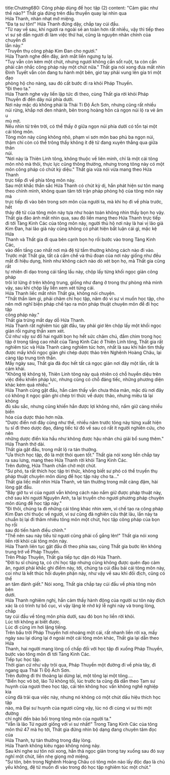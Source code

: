 title:Chương680: Công pháp dùng để học tập (2)
content:
"Cảm giác như thế nào?" Thất gia đứng trên đầu thuyền quay lại nhìn qua<br>Hứa Thanh, nhàn nhạt mở miệng.<br>"Đa tạ sư tôn!" Hứa Thanh đứng dậy, chắp tay cúi đầu.<br>"Từ nay về sau, khi ngươi ra ngoài sẽ an toàn hơn rất nhiều, vậy thì tiếp theo<br>vi sư sẽ dẫn ngươi đi làm việc thứ hai, cũng là nguyên nhân chính của chuyến đi<br>lần này.”<br>"Truyền thụ công pháp Kim Đan cho ngươi."<br>Hứa Thanh nghe đến đây, ánh mắt liền ngưng tụ lại.<br>"Tuy vẫn còn kém một chút, nhưng ngươi không cần sốt ruột, ta còn cần<br>phải cân nhắc công pháp này một chút nữa." Thất gia nói xong đưa mắt nhìn<br>Đinh Tuyết vẫn còn đang tu hành một bên, giơ tay phải vung lên gia trì một đạo<br>phòng hộ cho nàng, sau đó cất bước đi ra khỏi Pháp Thuyền.<br>"Đi theo ta."<br>Hứa Thanh nghe vậy liền lập tức đi theo, cùng Thất gia rời khỏi Pháp<br>Thuyền đi đến dãy núi phía dưới.<br>Nơi này mặc dù không phải là Thái Ti Độ Ách Sơn, nhưng cũng rất nhiều<br>núi rừng, khắp nơi đen nhánh, bên trong hoàng hôn cả ngọn núi lộ ra vẻ âm u<br>mù mịt.<br>Nếu nhìn từ trên trời, có thể thấy ở giữa ngọn núi phía dưới có tồn tại một<br>cái tông môn.<br>Tông môn này cũng không nhỏ, phạm vi sơn môn bao phủ ba ngọn núi,<br>thậm chí còn có thể trông thấy không ít đệ tử đang xuyên thẳng qua giữa thân<br>núi.<br>"Nơi này là Thiên Linh tông, không thuộc về liên minh, chỉ là một cái tông<br>môn nhỏ mà thôi, thực lực cũng thông thường, nhưng trong tông này có một<br>môn công pháp có chút kỳ diệu." Thất gia vừa nói vừa mang theo Hứa Thanh<br>trực tiếp đi về phía tông môn này.<br>Sau một khắc thần sắc Hứa Thanh có chút kỳ dị, hắn phát hiện sư tôn mang<br>theo chính mình, không quan tâm tới trận pháp phòng hộ của tông môn này mà<br>trực tiếp đi vào bên trong sơn môn của người ta, mà khi họ đi về phía trước, hết<br>thảy đệ tử của tông môn này tựa như hoàn toàn không nhìn thấy bọn họ vậy.<br>Thất gia đảo ánh mắt nhìn qua, sau đó liền mang theo Hứa Thanh trực tiếp<br>đi tới Tàng Kinh Các của tông môn này, người thủ hộ nơi này là hai vị lão giả<br>Kim Đan, hai lão giả này cũng không có phát hiện bất luận cái gì, mặc kệ Hứa<br>Thanh và Thất gia đi qua bên cạnh bọn họ rồi bước vào trong Tàng Kinh Các,<br>vào đến tầng cao nhất nơi mà đệ tử tầm thường không cách nào đi vào.<br>Trước mặt Thất gia, tất cả cấm chế và thủ đoạn của nơi này giống như đều<br>mất đi hiệu dụng, hình như không cách nào dò xét bọn họ, mà Thất gia cũng rất<br>tự nhiên đi dạo trong cái tầng lầu này, chộp lấy từng khối ngọc giản công pháp<br>trôi lơ lửng ở trên không trung, giống như đang ở trong thư phòng nhà mình<br>vậy, sau khi chộp lấy liền xem xét từng cái.<br>Hứa Thanh liếc mắt nhìn Thất gia, không nói chuyện.<br>"Thất thần làm gì, phải chăm chỉ học tập, năm đó vi sư vì muốn học tập, cho<br>nên mới nghĩ biện pháp chế tạo ra môn pháp thuật chuyên môn để đi học tập<br>công pháp này."<br>Thất gia trừng mắt dạy dỗ Hứa Thanh.<br>Hứa Thanh rất nghiêm túc gật đầu, tay phải giơ lên chộp lấy một khối ngọc<br>giản rồi ngưng thần xem xét.<br>Cứ như vậy sư đồ hai người bọn họ hết sức chăm chú, đắm chìm trong học<br>tập ở trong tầng cao nhất của Tàng Kinh Các ở Thiên Linh tông, Thất gia rất<br>nghiêm túc và Hứa Thanh càng nghiêm túc hơn, nhất là sau khi hắn tìm thấy<br>được mấy khối ngọc giản ghi chép dược thảo trên Nghênh Hoàng Châu, lại<br>càng tập trung tinh thần.<br>Mấy ngày sau, Thất gia đã đọc hết tất cả ngọc giản nơi đây một lần, rất là<br>cảm khái.<br>"Không tệ không tệ, Thiên Linh tông này quả nhiên có chỗ huyền diệu trên<br>việc điều khiển pháp lực, nhưng cũng có chỗ đáng tiếc, những phương diện<br>khác kém quá nhiều."<br>Hứa Thanh cũng gật đầu, hắn cảm thấy vẫn chưa thỏa mãn, mặc dù nơi đây<br>có không ít ngọc giản ghi chép tri thức về dược thảo, nhưng miêu tả lại không<br>đủ sâu sắc, nhưng cũng khiến hắn được lợi không nhỏ, nắm giữ càng nhiều biến<br>hóa của dược thảo hơn nữa.<br>"Dược điển nơi đây cũng như thế, nhiều năm trước tông này từng xuất hiện<br>tu sĩ đi theo dược đạo, đáng tiếc từ đó về sau có rất ít người nghiên cứu, cho nên<br>những dược điển kia hầu như không được hậu nhân chú giải bổ sung thêm."<br>Hứa Thanh thở dài.<br>Thất gia gật đầu, trong mắt lộ ra tán thưởng.<br>"Ưa thích học tập, đó là một thói quen tốt." Thất gia nói xong liền chắp tay<br>ra sau lưng, mang theo Hứa Thanh rời khỏi Tàng Kinh Các.<br>Trên đường, Hứa Thanh chần chờ một chút.<br>"Sư phó, ta rất thích học tập tri thức, không biết sư phó có thể truyền thụ<br>pháp thuật chuyên môn dùng để học tập này cho ta..."<br>Thất gia liếc mắt nhìn Hứa Thanh, vẻ tán thưởng trong mắt càng đậm, hài<br>lòng gật đầu.<br>"Bây giờ tu vi của ngươi vẫn không cách nào nắm giữ được pháp thuật này,<br>chờ sau khi ngươi Nguyên Anh, ta lại truyền cho ngươi phương pháp chuyên<br>môn dùng để học tập này."<br>"Đi thôi, chúng ta đi những cái tông khác nhìn xem, vì chế tạo ra công pháp<br>Kim Đan chỉ thuộc về ngươi, vi sư cũng đã nghiên cứu thật lâu, lần này ta<br>chuẩn bị lại đi thăm nhiều tông môn một chút, học tập công pháp của bọn họ rồi<br>sau đó tiến hành điều chỉnh."<br>"Thế nên sau này tiểu tử ngươi cũng phải cố gắng lên!" Thất gia nói xong<br>liền rời khỏi cái tông môn này.<br>Hứa Thanh liên tục gật đầu đi theo phía sau, cùng Thất gia bước lên không<br>trung trở về Pháp Thuyền.<br>Trên Pháp Thuyền, Thất gia tiếp tục dặn dò Hứa Thanh.<br>"Đời tu sĩ chúng ta, có chí học tập nhưng cũng không được quên đạo cảm<br>ân, ngươi phải khắc ghi điểm này, tới, chúng ta cúi đầu bái cái tông môn này,<br>coi như là kết thúc hồi duyên phận này, như vậy về sau khi đối địch, cũng có thể<br>an tâm đánh giết." Nói xong, Thất gia chắp tay cúi đầu về phía tông môn bên<br>dưới.<br>Hứa Thanh nghiêm nghị, hắn cảm thấy hành động của người sư tôn này đích<br>xác là có trình tự bố cục, vì vậy lặng lẽ nhớ kỹ lễ nghi này và trong lòng, chắp<br>tay cúi đầu về tông môn phía dưới, sau đó bọn họ liền rời khỏi.<br>Lúc tới không ai biết được.<br>Lúc đi cũng im hơi lặng tiếng.<br>Trên bầu trời Pháp Thuyền hơi nhoáng một cái, rất nhanh liền rời xa, mấy<br>ngày sau lại dùng lại ở ngoài một cái tông môn khác, Thất gia lại dẫn theo Hứa<br>Thanh, hai người mang lòng cố chấp đối với học tập đi xuống Pháp Thuyền,<br>bước vào tông môn đi tới Tàng Kinh Các.<br>Tiếp tục học tập.<br>Thời gian cứ như vậy trôi qua, Pháp Thuyền một đường đi về phía tây, đi<br>ngang qua Thái Ti Độ Ách Sơn.<br>Trên đường đi thi thoảng lại dừng lại, một tông lại một tông....<br>"Biển học vô bờ, lão Tứ không tồi, lúc trước ta cũng đã dẫn theo Tam sư<br>huynh của ngươi theo học tập, cái tên không học vấn không nghề nghiệp kia<br>cũng đã trải qua việc này, nhưng nó không có một chút dấu hiệu thích học tập<br>nào, mà Đại sư huynh của ngươi cũng vậy, lúc nó đi cùng vi sư thì một đường<br>chỉ nghĩ đến bảo bối trong tông môn của người ta."<br>"Vẫn là lão Tứ ngươi giống với vi sư nhất!" Trong Tàng Kinh Các của tông<br>môn thứ 47 mà họ tới, Thất gia đứng nhìn bộ dạng đang chuyên tâm đọc của<br>Hứa Thanh, tự tán thưởng trong đáy lòng.<br>Hứa Thanh không kiêu ngạo không nóng nảy.<br>Sau khi nghe sư tôn nói xong, hắn thả ngọc giản trong tay xuống sau đó suy<br>nghĩ một chút, liền nhẹ giọng mở miệng.<br>"Sư tôn, bên trong Nghênh Hoàng Châu có tông môn nào lấy độc đạo là chủ<br>yếu không, đệ tử muốn đi vào trong đó học tập nghiêm túc một chút."